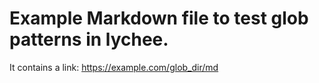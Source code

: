 # Example Markdown file to test glob patterns in lychee.

It contains a link: https://example.com/glob_dir/md